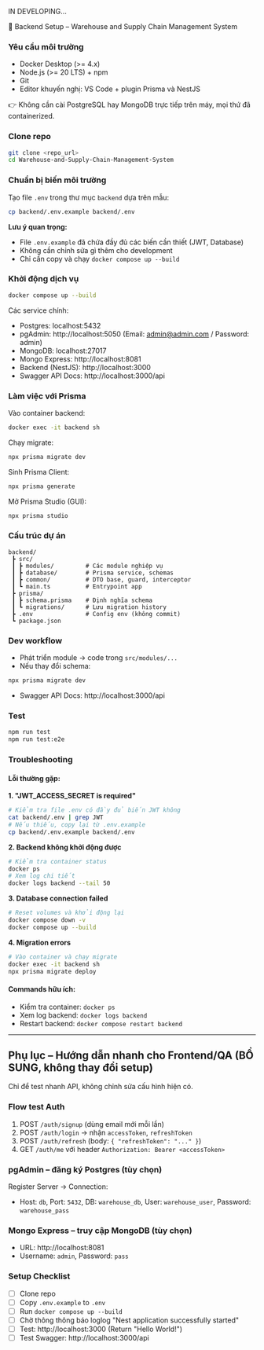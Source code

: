 IN DEVELOPING...

🚀 Backend Setup – Warehouse and Supply Chain Management System

### Yêu cầu môi trường
- Docker Desktop (>= 4.x)
- Node.js (>= 20 LTS) + npm
- Git
- Editor khuyến nghị: VS Code + plugin Prisma và NestJS

👉 Không cần cài PostgreSQL hay MongoDB trực tiếp trên máy, mọi thứ đã containerized.

### Clone repo
```bash
git clone <repo_url>
cd Warehouse-and-Supply-Chain-Management-System
```

### Chuẩn bị biến môi trường
Tạo file `.env` trong thư mục `backend` dựa trên mẫu:
```bash
cp backend/.env.example backend/.env
```

**Lưu ý quan trọng:**
- File `.env.example` đã chứa đầy đủ các biến cần thiết (JWT, Database)
- Không cần chỉnh sửa gì thêm cho development
- Chỉ cần copy và chạy `docker compose up --build`

### Khởi động dịch vụ
```bash
docker compose up --build
```

Các service chính:
- Postgres: localhost:5432
- pgAdmin: http://localhost:5050  (Email: admin@admin.com / Password: admin)
- MongoDB: localhost:27017
- Mongo Express: http://localhost:8081
- Backend (NestJS): http://localhost:3000
- Swagger API Docs: http://localhost:3000/api

### Làm việc với Prisma
Vào container backend:
```bash
docker exec -it backend sh
```
Chạy migrate:
```bash
npx prisma migrate dev
```
Sinh Prisma Client:
```bash
npx prisma generate
```
Mở Prisma Studio (GUI):
```bash
npx prisma studio
```

### Cấu trúc dự án
```
backend/
 ┣ src/
 ┃ ┣ modules/         # Các module nghiệp vụ
 ┃ ┣ database/        # Prisma service, schemas
 ┃ ┣ common/          # DTO base, guard, interceptor
 ┃ ┗ main.ts          # Entrypoint app
 ┣ prisma/
 ┃ ┣ schema.prisma    # Định nghĩa schema
 ┃ ┗ migrations/      # Lưu migration history
 ┣ .env               # Config env (không commit)
 ┗ package.json
```

### Dev workflow
- Phát triển module → code trong `src/modules/...`
- Nếu thay đổi schema:
```bash
npx prisma migrate dev
```
- Swagger API Docs: http://localhost:3000/api

### Test
```bash
npm run test
npm run test:e2e
```

### Troubleshooting

#### Lỗi thường gặp:

**1. "JWT_ACCESS_SECRET is required"**
```bash
# Kiểm tra file .env có đầy đủ biến JWT không
cat backend/.env | grep JWT
# Nếu thiếu, copy lại từ .env.example
cp backend/.env.example backend/.env
```

**2. Backend không khởi động được**
```bash
# Kiểm tra container status
docker ps
# Xem log chi tiết
docker logs backend --tail 50
```

**3. Database connection failed**
```bash
# Reset volumes và khởi động lại
docker compose down -v
docker compose up --build
```

**4. Migration errors**
```bash
# Vào container và chạy migrate
docker exec -it backend sh
npx prisma migrate deploy
```

#### Commands hữu ích:
- Kiểm tra container: `docker ps`
- Xem log backend: `docker logs backend`
- Restart backend: `docker compose restart backend`

---

## Phụ lục – Hướng dẫn nhanh cho Frontend/QA (BỔ SUNG, không thay đổi setup)

Chỉ để test nhanh API, không chỉnh sửa cấu hình hiện có.

### Flow test Auth
1) POST `/auth/signup` (dùng email mới mỗi lần)
2) POST `/auth/login` → nhận `accessToken`, `refreshToken`
3) POST `/auth/refresh` (body: `{ "refreshToken": "..." }`)
4) GET `/auth/me` với header `Authorization: Bearer <accessToken>`

### pgAdmin – đăng ký Postgres (tùy chọn)
Register Server → Connection:
- Host: `db`, Port: `5432`, DB: `warehouse_db`, User: `warehouse_user`, Password: `warehouse_pass`

### Mongo Express – truy cập MongoDB (tùy chọn)
- URL: http://localhost:8081
- Username: `admin`, Password: `pass`

### Setup Checklist
- [ ] Clone repo
- [ ] Copy `.env.example` to `.env`
- [ ] Run `docker compose up --build`
- [ ] Chờ thông thông báo loglog "Nest application successfully started"
- [ ] Test: http://localhost:3000 (Return "Hello World!")
- [ ] Test Swagger: http://localhost:3000/api